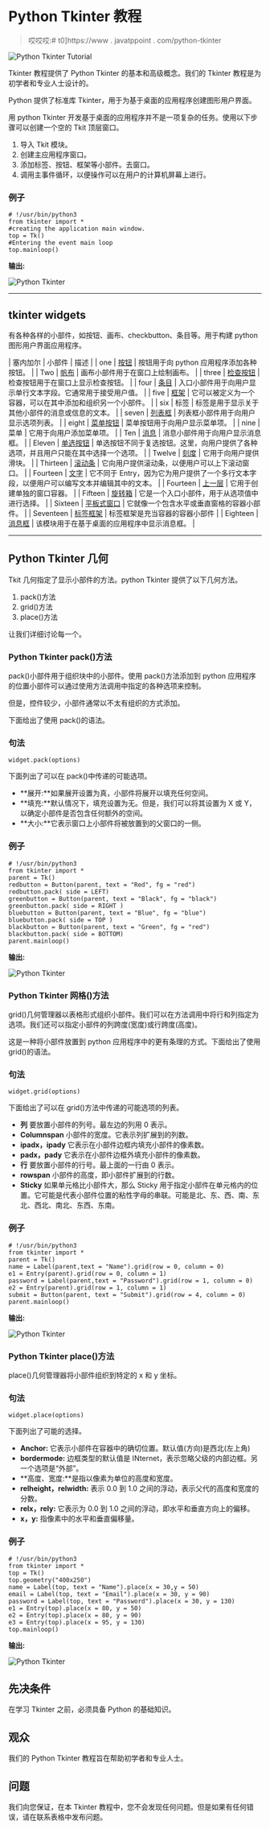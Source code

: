 # Python Tkinter 教程

> 哎哎哎:# t0]https://www . javatppoint . com/python-tkinter

![Python Tkinter Tutorial](../Images/31ec2656835e3b7cfb8a27dbf4cb35d4.png)

Tkinter 教程提供了 Python Tkinter 的基本和高级概念。我们的 Tkinter 教程是为初学者和专业人士设计的。

Python 提供了标准库 Tkinter，用于为基于桌面的应用程序创建图形用户界面。

用 python Tkinter 开发基于桌面的应用程序并不是一项复杂的任务。使用以下步骤可以创建一个空的 Tkit 顶层窗口。

1.  导入 Tkit 模块。
2.  创建主应用程序窗口。
3.  添加标签、按钮、框架等小部件。去窗口。
4.  调用主事件循环，以便操作可以在用户的计算机屏幕上进行。

### 例子

```
# !/usr/bin/python3
from tkinter import *
#creating the application main window. 
top = Tk()
#Entering the event main loop
top.mainloop()

```

**输出:**

![Python Tkinter](../Images/bdd961c6e03f935170ec25c1aa253d4f.png)

* * *

## tkinter widgets

有各种各样的小部件，如按钮、画布、checkbutton、条目等。用于构建 python 图形用户界面应用程序。

| 塞内加尔 | 小部件 | 描述 |
| one | [按钮](python-tkinter-button) | 按钮用于向 python 应用程序添加各种按钮。 |
| Two | [帆布](python-tkinter-canvas) | 画布小部件用于在窗口上绘制画布。 |
| three | [检查按钮](python-tkinter-checkbutton) | 检查按钮用于在窗口上显示检查按钮。 |
| four | [条目](python-tkinter-entry) | 入口小部件用于向用户显示单行文本字段。它通常用于接受用户值。 |
| five | [框架](python-tkinter-frame) | 它可以被定义为一个容器，可以在其中添加和组织另一个小部件。 |
| six | 标签 | 标签是用于显示关于其他小部件的消息或信息的文本。 |
| seven | [列表框](python-tkinter-listbox) | 列表框小部件用于向用户显示选项列表。 |
| eight | [菜单按钮](python-tkinter-menubutton) | 菜单按钮用于向用户显示菜单项。 |
| nine | 菜单 | 它用于向用户添加菜单项。 |
| Ten | [消息](python-tkinter-message) | 消息小部件用于向用户显示消息框。 |
| Eleven | [单选按钮](python-tkinter-radiobutton) | 单选按钮不同于复选按钮。这里，向用户提供了各种选项，并且用户只能在其中选择一个选项。 |
| Twelve | [刻度](python-tkinter-scale) | 它用于向用户提供滑块。 |
| Thirteen | [滚动条](python-tkinter-scrollbar) | 它向用户提供滚动条，以便用户可以上下滚动窗口。 |
| Fourteen | [文字](python-tkinter-text) | 它不同于 Entry，因为它为用户提供了一个多行文本字段，以便用户可以编写文本并编辑其中的文本。 |
| Fourteen | [上一层](python-tkinter-toplevel) | 它用于创建单独的窗口容器。 |
| Fifteen | [旋转箱](python-tkinter-spinbox) | 它是一个入口小部件，用于从选项值中进行选择。 |
| Sixteen | [平板式窗口](python-tkinter-panedwindow) | 它就像一个包含水平或垂直窗格的容器小部件。 |
| Seventeen | [标签框架](python-tkinter-labelframe) | 标签框架是充当容器的容器小部件 |
| Eighteen | [消息框](python-tkinter-messagebox) | 该模块用于在基于桌面的应用程序中显示消息框。 |

* * *

## Python Tkinter 几何

Tkit 几何指定了显示小部件的方法。python Tkinter 提供了以下几何方法。

1.  pack()方法
2.  grid()方法
3.  place()方法

让我们详细讨论每一个。

### Python Tkinter pack()方法

pack()小部件用于组织块中的小部件。使用 pack()方法添加到 python 应用程序的位置小部件可以通过使用方法调用中指定的各种选项来控制。

但是，控件较少，小部件通常以不太有组织的方式添加。

下面给出了使用 pack()的语法。

### 句法

```
widget.pack(options)

```

下面列出了可以在 pack()中传递的可能选项。

*   **展开:**如果展开设置为真，小部件将展开以填充任何空间。
*   **填充:**默认情况下，填充设置为无。但是，我们可以将其设置为 X 或 Y，以确定小部件是否包含任何额外的空间。
*   **大小:**它表示窗口上小部件将被放置到的父窗口的一侧。

### 例子

```
# !/usr/bin/python3
from tkinter import *
parent = Tk()
redbutton = Button(parent, text = "Red", fg = "red")
redbutton.pack( side = LEFT)
greenbutton = Button(parent, text = "Black", fg = "black")
greenbutton.pack( side = RIGHT )
bluebutton = Button(parent, text = "Blue", fg = "blue")
bluebutton.pack( side = TOP )
blackbutton = Button(parent, text = "Green", fg = "red")
blackbutton.pack( side = BOTTOM)
parent.mainloop()

```

**输出:**

![Python Tkinter](../Images/a86a5f226e7aba3bddb36ca69173291e.png)

### Python Tkinter 网格()方法

grid()几何管理器以表格形式组织小部件。我们可以在方法调用中将行和列指定为选项。我们还可以指定小部件的列跨度(宽度)或行跨度(高度)。

这是一种将小部件放置到 python 应用程序中的更有条理的方式。下面给出了使用 grid()的语法。

### 句法

```
widget.grid(options)

```

下面给出了可以在 grid()方法中传递的可能选项的列表。

*   **列**
    要放置小部件的列号。最左边的列用 0 表示。
*   **Columnspan**
    小部件的宽度。它表示列扩展到的列数。
*   **ipadx，ipady**
    它表示在小部件边框内填充小部件的像素数。
*   **padx，pady**
    它表示在小部件边框外填充小部件的像素数。
*   **行**
    要放置小部件的行号。最上面的一行由 0 表示。
*   **rowspan**
    小部件的高度，即小部件扩展到的行数。
*   **Sticky**
    如果单元格比小部件大，那么 Sticky 用于指定小部件在单元格内的位置。它可能是代表小部件位置的粘性字母的串联。可能是北、东、西、南、东北、西北、南北、东西、东南。

### 例子

```
# !/usr/bin/python3
from tkinter import *
parent = Tk()
name = Label(parent,text = "Name").grid(row = 0, column = 0)
e1 = Entry(parent).grid(row = 0, column = 1)
password = Label(parent,text = "Password").grid(row = 1, column = 0)
e2 = Entry(parent).grid(row = 1, column = 1)
submit = Button(parent, text = "Submit").grid(row = 4, column = 0)
parent.mainloop()

```

**输出:**

![Python Tkinter](../Images/85f35d3162f23586e7094e66e7529427.png)

### Python Tkinter place()方法

place()几何管理器将小部件组织到特定的 x 和 y 坐标。

### 句法

```
widget.place(options)

```

下面列出了可能的选择。

*   **Anchor:** 它表示小部件在容器中的确切位置。默认值(方向)是西北(左上角)
*   **bordermode:** 边框类型的默认值是 INternet，表示忽略父级的内部边框。另一个选项是“外部”。
*   **高度、宽度:**是指以像素为单位的高度和宽度。
*   **relheight，relwidth:** 表示 0.0 到 1.0 之间的浮动，表示父代的高度和宽度的分数。
*   **relx，rely:** 它表示为 0.0 到 1.0 之间的浮动，即水平和垂直方向上的偏移。
*   **x，y:** 指像素中的水平和垂直偏移量。

### 例子

```
# !/usr/bin/python3
from tkinter import *
top = Tk()
top.geometry("400x250")
name = Label(top, text = "Name").place(x = 30,y = 50)
email = Label(top, text = "Email").place(x = 30, y = 90)
password = Label(top, text = "Password").place(x = 30, y = 130)
e1 = Entry(top).place(x = 80, y = 50)
e2 = Entry(top).place(x = 80, y = 90)
e3 = Entry(top).place(x = 95, y = 130)
top.mainloop()

```

**输出:**

![Python Tkinter](../Images/d918ebfa90344b25e1eb8defaee4ef80.png)

## 先决条件

在学习 Tkinter 之前，必须具备 Python 的基础知识。

## 观众

我们的 Python Tkinter 教程旨在帮助初学者和专业人士。

## 问题

我们向您保证，在本 Tkinter 教程中，您不会发现任何问题。但是如果有任何错误，请在联系表格中发布问题。